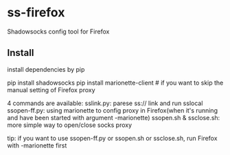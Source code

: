 # ss-firefox
Shadowsocks config tool for Firefox

## Install

install dependencies by pip

  pip install shadowsocks
  pip install marionette-client # if you want to skip the manual setting of Firefox proxy

4 commands are available:
  sslink.py: parese ss:// link and run sslocal
  ssopen-ff.py: using marionette to config proxy in Firefox(when it's running and have been started with argument -marionette)
  ssopen.sh & ssclose.sh: more simple way to open/close socks proxy

tip: if you want to use ssopen-ff.py or ssopen.sh or ssclose.sh, run Firefox with -marionette first
